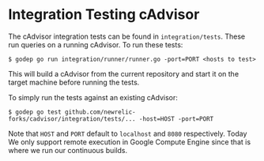 # Integration Testing cAdvisor

The cAdvisor integration tests can be found in `integration/tests`. These run queries on a running cAdvisor. To run these tests:

```
$ godep go run integration/runner/runner.go -port=PORT <hosts to test>
```

This will build a cAdvisor from the current repository and start it on the target machine before running the tests.

To simply run the tests against an existing cAdvisor:

```
$ godep go test github.com/newrelic-forks/cadvisor/integration/tests/... -host=HOST -port=PORT
```

Note that `HOST` and `PORT` default to `localhost` and `8080` respectively.
Today We only support remote execution in Google Compute Engine since that is where we run our continuous builds.
